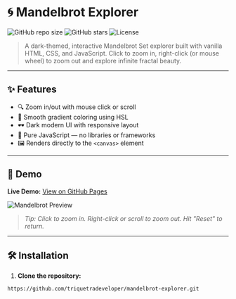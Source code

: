 # 🌀 Mandelbrot Explorer

![GitHub repo size](https://img.shields.io/github/repo-size/your-username/mandelbrot-explorer)
![GitHub stars](https://img.shields.io/github/stars/your-username/mandelbrot-explorer?style=social)
![License](https://img.shields.io/github/license/your-username/mandelbrot-explorer)

> A dark-themed, interactive Mandelbrot Set explorer built with vanilla HTML, CSS, and JavaScript. Click to zoom in, right-click (or mouse wheel) to zoom out and explore infinite fractal beauty.

---

## ✨ Features

- 🔍 Zoom in/out with mouse click or scroll
- 🎨 Smooth gradient coloring using HSL
- 🕶️ Dark modern UI with responsive layout
- 🧠 Pure JavaScript — no libraries or frameworks
- 🖼️ Renders directly to the `<canvas>` element

---

## 🚀 Demo

**Live Demo:** [View on GitHub Pages](https://kaleidoscopic-trifle-7de866.netlify.app/)

![Mandelbrot Preview](preview.png)

> _Tip: Click to zoom in. Right-click or scroll to zoom out. Hit "Reset" to return._

---

## 🛠️ Installation

1. **Clone the repository:**

```bash
https://github.com/triquetradeveloper/mandelbrot-explorer.git
